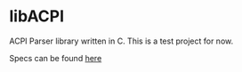 # libACPI
ACPI Parser library written in C. This is a test project for now.

Specs can be found [here](http://www.acpi.info/DOWNLOADS/ACPI_5_Errata%20A.pdf)



